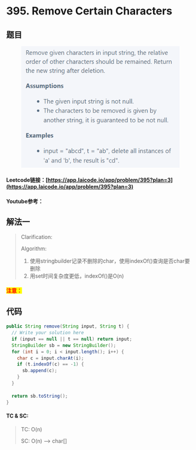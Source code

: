 # 395. Remove Certain Characters

## 题目

<figure><img src="../../.gitbook/assets/image (2).png" alt=""><figcaption></figcaption></figure>

#### Leetcode链接：[https://app.laicode.io/app/problem/395?plan=3](https://app.laicode.io/app/problem/395?plan=3)

#### Youtube参考：

## 解法一

> Clarification:&#x20;
>
> Algorithm:&#x20;
>
> 1. 使用stringbuilder记录不删除的char，使用indexOf()查询是否char要删除
> 2. 用set时间复杂度更低，indexOf()是O(n)

#### <mark style="color:red;">注意：</mark>

## 代码

```java
public String remove(String input, String t) {
  // Write your solution here
  if (input == null || t == null) return input;
  StringBuilder sb = new StringBuilder();
  for (int i = 0; i < input.length(); i++) {
    char c = input.charAt(i);
    if (t.indexOf(c) == -1) {
      sb.append(c);
    }
  }

  return sb.toString();
}
```

#### TC & SC:&#x20;

> TC: O(n)
>
> SC: O(n) --> char\[]
